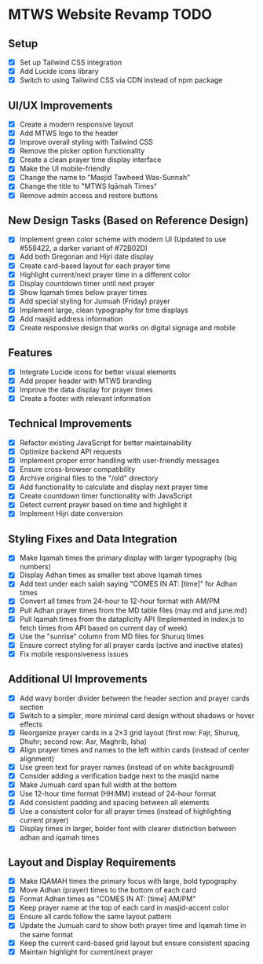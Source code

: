 # MTWS Website Revamp TODO

## Setup
- [x] Set up Tailwind CSS integration
- [x] Add Lucide icons library
- [x] Switch to using Tailwind CSS via CDN instead of npm package

## UI/UX Improvements
- [x] Create a modern responsive layout
- [x] Add MTWS logo to the header
- [x] Improve overall styling with Tailwind CSS
- [x] Remove the picker option functionality
- [x] Create a clean prayer time display interface
- [x] Make the UI mobile-friendly
- [x] Change the name to "Masjid Tawheed Was-Sunnah"
- [x] Change the title to "MTWS Iqāmah Times"
- [x] Remove admin access and restore buttons

## New Design Tasks (Based on Reference Design)
- [x] Implement green color scheme with modern UI (Updated to use #558422, a darker variant of #72B02D)
- [x] Add both Gregorian and Hijri date display
- [x] Create card-based layout for each prayer time
- [x] Highlight current/next prayer time in a different color
- [x] Display countdown timer until next prayer
- [x] Show Iqamah times below prayer times
- [x] Add special styling for Jumuah (Friday) prayer
- [x] Implement large, clean typography for time displays
- [x] Add masjid address information
- [x] Create responsive design that works on digital signage and mobile

## Features
- [x] Integrate Lucide icons for better visual elements
- [x] Add proper header with MTWS branding
- [x] Improve the data display for prayer times
- [x] Create a footer with relevant information

## Technical Improvements
- [x] Refactor existing JavaScript for better maintainability
- [x] Optimize backend API requests
- [x] Implement proper error handling with user-friendly messages
- [x] Ensure cross-browser compatibility
- [x] Archive original files to the "/old" directory
- [x] Add functionality to calculate and display next prayer time
- [x] Create countdown timer functionality with JavaScript
- [x] Detect current prayer based on time and highlight it
- [x] Implement Hijri date conversion 

## Styling Fixes and Data Integration
- [x] Make Iqamah times the primary display with larger typography (big numbers)
- [x] Display Adhan times as smaller text above Iqamah times
- [x] Add text under each salah saying "COMES IN AT: [time]" for Adhan times
- [x] Convert all times from 24-hour to 12-hour format with AM/PM
- [x] Pull Adhan prayer times from the MD table files (may.md and june.md)
- [x] Pull Iqamah times from the dataplicity API (Implemented in index.js to fetch times from API based on current day of week)
- [x] Use the "sunrise" column from MD files for Shuruq times
- [x] Ensure correct styling for all prayer cards (active and inactive states)
- [x] Fix mobile responsiveness issues

## Additional UI Improvements
- [x] Add wavy border divider between the header section and prayer cards section
- [x] Switch to a simpler, more minimal card design without shadows or hover effects
- [x] Reorganize prayer cards in a 2×3 grid layout (first row: Fajr, Shuruq, Dhuhr; second row: Asr, Maghrib, Isha)
- [x] Align prayer times and names to the left within cards (instead of center alignment)
- [x] Use green text for prayer names (instead of on white background)
- [x] Consider adding a verification badge next to the masjid name
- [x] Make Jumuah card span full width at the bottom
- [x] Use 12-hour time format (HH:MM) instead of 24-hour format
- [x] Add consistent padding and spacing between all elements
- [x] Use a consistent color for all prayer times (instead of highlighting current prayer)
- [x] Display times in larger, bolder font with clearer distinction between adhan and iqamah times 

## Layout and Display Requirements
- [x] Make IQAMAH times the primary focus with large, bold typography
- [x] Move Adhan (prayer) times to the bottom of each card
- [x] Format Adhan times as "COMES IN AT: [time] AM/PM"
- [x] Keep prayer name at the top of each card in masjid-accent color
- [x] Ensure all cards follow the same layout pattern
- [x] Update the Jumuah card to show both prayer time and Iqamah time in the same format
- [x] Keep the current card-based grid layout but ensure consistent spacing
- [x] Maintain highlight for current/next prayer 